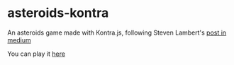 # asteroids-kontra
An asteroids game made with Kontra.js, following Steven Lambert's [post in medium](https://medium.com/web-maker/making-asteroids-with-kontra-js-and-web-maker-95559d39b45f)

You can play it [here](https://emeemege.github.io/asteroids-kontra/)
